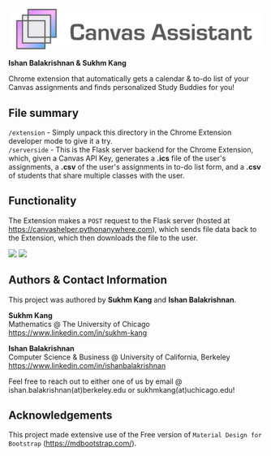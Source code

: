 <img src="https://github.com/SukhmKang/canvas-assistant/blob/main/Screenshots/CanvasAssistantNavbar.png" width="600">

**Ishan Balakrishnan & Sukhm Kang**

Chrome extension that automatically gets a calendar &amp; to-do list of your Canvas assignments and finds personalized Study Buddies for you!

## File summary

```/extension``` - Simply unpack this directory in the Chrome Extension developer mode to give it a try. \
```/serverside``` - This is the Flask server backend for the Chrome Extension, which, given a Canvas API Key, generates a **.ics** file of the user's assignments, a **.csv** of the user's assignments in to-do list form, and a **.csv** of students that share multiple classes with the user. 

## Functionality

The Extension makes a ```POST``` request to the Flask server (hosted at https://canvashelper.pythonanywhere.com), which sends file data back to the Extension, which then downloads the file to the user.

<img src="https://github.com/SukhmKang/canvas-assistant/blob/main/Screenshots/ezgif.com-gif-maker%20(4).gif" width="600">

<img src="https://github.com/SukhmKang/canvas-assistant/blob/main/Screenshots/Screen%20Shot%202022-03-21%20at%202.53.09%20PM.png" width="600">

## Authors & Contact Information

This project was authored by **Sukhm Kang** and **Ishan Balakrishnan**.

**Sukhm Kang**\
Mathematics @ The University of Chicago\
https://www.linkedin.com/in/sukhm-kang


**Ishan Balakrishnan**\
Computer Science & Business @ University of California, Berkeley\
https://www.linkedin.com/in/ishanbalakrishnan

Feel free to reach out to either one of us by email @ ishan.balakrishnan(at)berkeley.edu or sukhmkang(at)uchicago.edu! 

## Acknowledgements

This project made extensive use of the Free version of ```Material Design for Bootstrap``` (https://mdbootstrap.com/).
